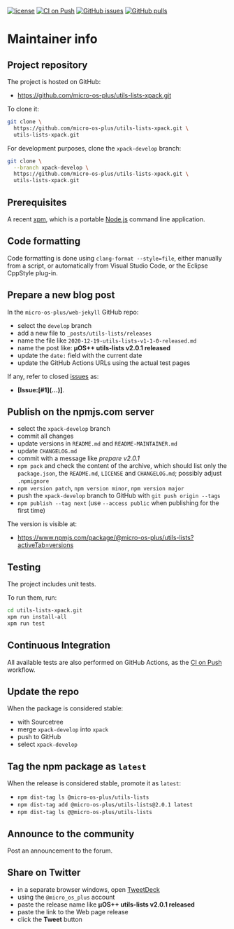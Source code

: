 [![license](https://img.shields.io/github/license/micro-os-plus/utils-lists-xpack)](https://github.com/micro-os-plus/utils-lists-xpack/blob/xpack/LICENSE)
[![CI on Push](https://github.com/micro-os-plus/utils-lists-xpack/workflows/CI%20on%20Push/badge.svg)](https://github.com/micro-os-plus/utils-lists-xpack/actions?query=workflow%3A%22CI+on+Push%22)
[![GitHub issues](https://img.shields.io/github/issues/micro-os-plus/utils-lists-xpack.svg)](https://github.com/micro-os-plus/utils-lists-xpack/issues/)
[![GitHub pulls](https://img.shields.io/github/issues-pr/micro-os-plus/utils-lists-xpack.svg)](https://github.com/micro-os-plus/utils-lists-xpack/pulls)

# Maintainer info

## Project repository

The project is hosted on GitHub:

- <https://github.com/micro-os-plus/utils-lists-xpack.git>

To clone it:

```sh
git clone \
  https://github.com/micro-os-plus/utils-lists-xpack.git \
  utils-lists-xpack.git
```

For development purposes, clone the `xpack-develop` branch:

```sh
git clone \
  --branch xpack-develop \
  https://github.com/micro-os-plus/utils-lists-xpack.git \
  utils-lists-xpack.git
```

## Prerequisites

A recent [xpm](https://xpack.github.io/xpm/), which is a portable
[Node.js](https://nodejs.org/) command line application.

## Code formatting

Code formatting is done using `clang-format --style=file`, either manually
from a script, or automatically from Visual Studio Code, or the Eclipse
CppStyle plug-in.

## Prepare a new blog post

In the `micro-os-plus/web-jekyll` GitHub repo:

- select the `develop` branch
- add a new file to `_posts/utils-lists/releases`
- name the file like `2020-12-19-utils-lists-v1-1-0-released.md`
- name the post like: **µOS++ utils-lists v2.0.1 released**
- update the `date:` field with the current date
- update the GitHub Actions URLs using the actual test pages

If any, refer to closed
[issues](https://github.com/micro-os-plus/utils-lists-xpack/issues/)
as:

- **[Issue:\[#1\]\(...\)]**.

## Publish on the npmjs.com server

- select the `xpack-develop` branch
- commit all changes
- update versions in `README.md` and `README-MAINTAINER.md`
- update `CHANGELOG.md`
- commit with a message like _prepare v2.0.1_
- `npm pack` and check the content of the archive, which should list
  only the `package.json`, the `README.md`, `LICENSE` and `CHANGELOG.md`;
  possibly adjust `.npmignore`
- `npm version patch`, `npm version minor`, `npm version major`
- push the `xpack-develop` branch to GitHub with `git push origin --tags`
- `npm publish --tag next` (use `--access public` when publishing for
  the first time)

The version is visible at:

- <https://www.npmjs.com/package/@micro-os-plus/utils-lists?activeTab=versions>

## Testing

The project includes unit tests.

To run them, run:

```sh
cd utils-lists-xpack.git
xpm run install-all
xpm run test
```

## Continuous Integration

All available tests are also performed on GitHub Actions, as the
[CI on Push](https://github.com/micro-os-plus/utils-lists-xpack/actions?query=workflow%3A%22CI+on+Push%22)
workflow.

## Update the repo

When the package is considered stable:

- with Sourcetree
- merge `xpack-develop` into `xpack`
- push to GitHub
- select `xpack-develop`

## Tag the npm package as `latest`

When the release is considered stable, promote it as `latest`:

- `npm dist-tag ls @micro-os-plus/utils-lists`
- `npm dist-tag add @micro-os-plus/utils-lists@2.0.1 latest`
- `npm dist-tag ls @@micro-os-plus/utils-lists`

## Announce to the community

Post an announcement to the forum.

## Share on Twitter

- in a separate browser windows, open [TweetDeck](https://tweetdeck.twitter.com/)
- using the `@micro_os_plus` account
- paste the release name like **µOS++ utils-lists v2.0.1 released**
- paste the link to the Web page release
- click the **Tweet** button
